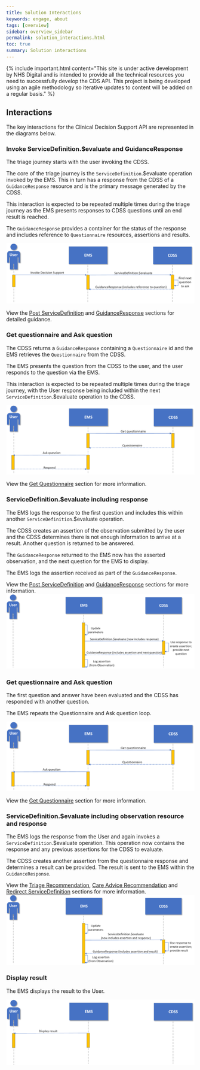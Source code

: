 ```yaml
---
title: Solution Interactions
keywords: engage, about
tags: [overview]
sidebar: overview_sidebar
permalink: solution_interactions.html
toc: true
summary: Solution interactions
---
```


{% include important.html content="This site is under active development by NHS Digital and is intended to provide all the technical resources you need to successfully develop the CDS API. This project is being developed using an agile methodology so iterative updates to content will be added on a regular basis." %}


## Interactions ##

The key interactions for the Clinical Decision Support API are represented in the diagrams below.

### Invoke ServiceDefinition.$evaluate and GuidanceResponse ###

The triage journey starts with the user invoking the CDSS.

The core of the triage journey is the `ServiceDefinition`.$evaluate operation invoked by the EMS. This in turn has a response from the CDSS of a `GuidanceResponse` resource and is the primary message generated by the CDSS.

This interaction is expected to be repeated multiple times during the triage journey as the EMS presents responses to CDSS questions until an end result is reached. 

The `GuidanceResponse` provides a container for the status of the response and includes reference to `Questionnaire` resources, assertions and results.

[![Diagram showing UEC Digital Integration Programme invoke decision support interaction](images/solution/invoke-decision-support.png)](/api_get_service_definition.html)

View the [Post ServiceDefinition](/api_post_service_definition.html) and [GuidanceResponse](/api_guidance_response.html) sections for detailed guidance.


### Get questionnaire and Ask question ###

The CDSS returns a `GuidanceResponse` containing a `Questionnaire` id and the EMS retrieves the `Questionnaire` from the CDSS.

The EMS presents the question from the CDSS to the user, and the user responds to the question via the EMS.

This interaction is expected to be repeated multiple times during the triage journey, with the User response being included within the next `ServiceDefinition`.$evaluate operation to the CDSS.

![Diagram showing UEC Digital Integration Programme ask question interaction](images/solution/get-ask-questionnaire.png)

View the [Get Questionnaire](/api_get_questionnaire.html) section for more information.


### ServiceDefinition.$evaluate including response ###
The EMS logs the response to the first question and includes this within another `ServiceDefinition`.$evaluate operation.

The CDSS creates an assertion of the observation submitted by the user and the CDSS determines there is not enough information to arrive at a result. Another question is returned to be answered.
 
The `GuidanceResponse` returned to the EMS now has the asserted observation, and the next question for the EMS to display.

The EMS logs the assertion received as part of the `GuidanceResponse`.

View the [Post ServiceDefinition](/api_post_service_definition.html) and [GuidanceResponse](/api_guidance_response.html) sections for more information.
![Diagram showing UEC Digital Integration Programme servicedefinition evaluate response interaction](images/solution/servicedefinition-evaluate-response.png)

### Get questionnaire and Ask question ###

The first question and answer have been evaluated and the CDSS has responded with another question.

The EMS repeats the Questionnaire and Ask question loop.

![Diagram showing UEC Digital Integration Programme ask question interaction](images/solution/get-ask-questionnaire.png)

View the [Get Questionnaire](/api_get_questionnaire.html) section for more information.

### ServiceDefinition.$evaluate including observation resource and response ###
The EMS logs the response from the User and again invokes a `ServiceDefinition`.$evaluate operation. This operation now contains the response and any previous assertions for the CDSS to evaluate.

The CDSS creates another assertion from the questionnaire response and determines a result can be provided. The result is sent to the EMS within the `GuidanceResponse`.

View the [Triage Recommendation](/api_referral_request.html), [Care Advice Recommendation](/api_care_plan.html) and [Redirect  ServiceDefinition](api_redirect_service_definition.html) sections for more information.
![Diagram showing UEC Digital Integration Programme servicedefinition evaluate response assertion interaction](images/solution/servicedefinition-evaluate-response-assertion.png)

### Display result ###
The EMS displays the result to the User.

![Diagram showing UEC Digital Integration Programme display result interaction](images/solution/display-result.png)
